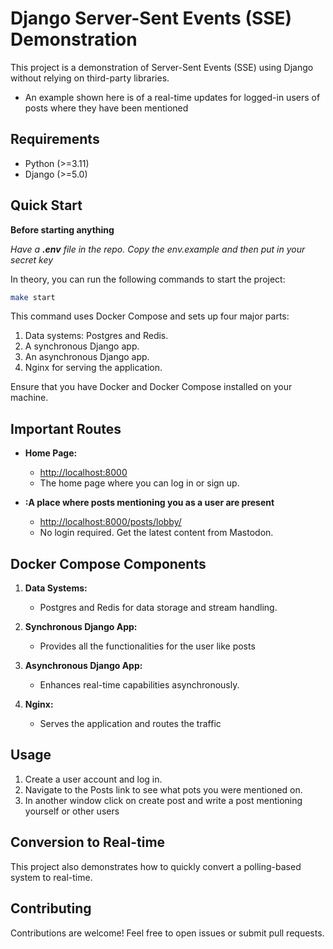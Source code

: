 # Django Server-Sent Events (SSE) Demonstration

This project is a demonstration of Server-Sent Events (SSE) using Django without relying on third-party libraries. 
* An example shown here is of a real-time updates for logged-in users of posts where they have been mentioned

## Requirements

- Python (>=3.11)
- Django (>=5.0)

## Quick Start

**Before starting anything**

*Have a **.env** file in the repo. Copy the env.example and then put in your secret key*

In theory, you can run the following commands to start the project:

```bash
make start
```

This command uses Docker Compose and sets up four major parts:

1. Data systems: Postgres and Redis.
2. A synchronous Django app.
3. An asynchronous Django app.
4. Nginx for serving the application.

Ensure that you have Docker and Docker Compose installed on your machine.

## Important Routes

- **Home Page:**
  - [http://localhost:8000](http://localhost:8000)
  - The home page where you can log in or sign up.

- **:A place where posts mentioning you as a user are present**
  - [http://localhost:8000/posts/lobby/](http://localhost:8000/posts/lobby/)
  - No login required. Get the latest content from Mastodon.

## Docker Compose Components

1. **Data Systems:**
   - Postgres and Redis for data storage and stream handling.

2. **Synchronous Django App:**
   - Provides all the functionalities for the user like posts

3. **Asynchronous Django App:**
   - Enhances real-time capabilities asynchronously.

4. **Nginx:**
   - Serves the application and routes the traffic

## Usage

1. Create a user account and log in.
2. Navigate to the Posts link to see what pots you were mentioned on.
3. In another window click on create post and write a post mentioning yourself or other users

## Conversion to Real-time

This project also demonstrates how to quickly convert a polling-based system to real-time.

## Contributing

Contributions are welcome! Feel free to open issues or submit pull requests.
